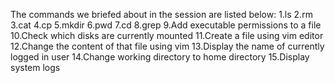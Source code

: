 The commands we briefed about in the session are listed below:
1.ls
2.rm
3.cat
4.cp
5.mkdir
6.pwd
7.cd
8.grep
9.Add executable permissions to a file
10.Check which disks are currently mounted
11.Create a file using vim editor
12.Change the content of that file using vim
13.Display the name of currently logged in user
14.Change working directory to home directory
15.Display system logs